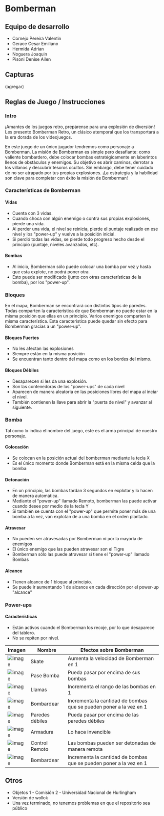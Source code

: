 # Bomberman

## Equipo de desarrollo

- Cornejo Pereira Valentin
- Gerace Cesar Emiliano
- Hermida Adrian
- Noguera Joaquin
- Pisoni Denise Ailen

## Capturas

(agregar)

## Reglas de Juego / Instrucciones

### Intro

¡Amantes de los juegos retro, prepárense para una explosión de diversión! Les presento Bomberman Retro, un clásico atemporal que los transportará a la era dorada de los videojuegos.

En este juego de un único jugador tendremos como personaje a Bomberman. La misión de Bomberman es simple pero desafiante: como valiente bombardero, debe colocar bombas estratégicamente en laberintos llenos de obstáculos y enemigos. Su objetivo es abrir caminos, derrotar a los villanos y descubrir tesoros ocultos. Sin embargo, debe tener cuidado de no ser atrapado por tus propias explosiones. ¡La estrategia y la habilidad son clave para completar con éxito la misión de Bomberman!

### Características de Bomberman

#### Vidas
- Cuenta con 3 vidas. 
- Cuando choca con algún enemigo o contra sus propias explosiones, pierde una vida. 
- Al perder una vida, el nivel se reinicia, pierde el puntaje realizado en ese nivel y los "power-up" y vuelve a la posición inicial. 
- Si perdió todas las vidas, se pierde todo progreso hecho desde el principio (puntaje, niveles avanzados, etc). 

#### Bombas
- Al inicio, Bomberman sólo puede colocar una bomba por vez y hasta que esta explote, no podrá poner otra.
- Esto puede ser modificado (junto con otras características de la bomba), por los "power-up".

### Bloques
En el mapa, Bomberman se encontrará con distintos tipos de paredes. Todas comparten la característica de que Bomberman no puede estar en la misma posición que ellas en un principio. Varios enemigos comparten la misma característica. Esta característica puede quedar sin efecto para Bomberman gracias a un "power-up".

#### Bloques Fuertes
- No les afectan las explosiones
- Siempre están en la misma posición
- Se encuentran tanto dentro del mapa como en los bordes del mismo.

#### Bloques Débiles
- Desaparecen si les da una explosión.
- Son las contenedoras de los "power-ups" de cada nivel 
- Aparecen de manera aleatoria en las posiciones libres del mapa al inciar el nivel.
- También contienen la llave para abrir la "puerta de nivel" y avanzar al siguiente.

### Bomba
Tal como lo indica el nombre del juego, este es el arma principal de nuestro personaje.

#### Colocación
- Se colocan en la posición actual del bomberman mediante la tecla X
- Es el único momento donde Bomberman está en la misma celda que la bomba

#### Detonación
- En un principio, las bombas tardan 3 segundos en explotar y lo hacen de manera automática.
- Mediante el "power-up" llamado Remoto, bomberman las puede activar cuando desee por medio de la tecla Y
- Si también se cuenta con el "power-up" que permite poner más de una bomba a la vez, van explotan de a una bomba en el orden plantado.

#### Atravesar
- No pueden ser atravesadas por Bomberman ni por la mayoría de enemigos
- El único enemigo que las pueden atravesar son el Tigre 
- Bomberman sólo las puede atravesar si tiene el "power-up" llamado Bombas

#### Alcance
- Tienen alcance de 1 bloque al principio.
- Se puede ir aumentando 1 de alcance en cada dirección por el power-up "alcance"

### Power-ups

#### Características
- Están activos cuando el Bomberman los recoje, por lo que desaparece del tablero.
- No se repiten por nivel.

| Imagen | Nombre | Efectos sobre Bomberman |
|-----------|-----------|-----------|
| ![image](https://github.com/obj1-unahur-2023s1/tpgame-objetos-de-noche/assets/111536876/1c7fc7c3-628c-4b95-8eda-77aa91e974f4)   | Skate  | Aumenta la velocidad de Bomberman en 1  |
| ![image](https://github.com/obj1-unahur-2023s1/tpgame-objetos-de-noche/assets/111536876/9ee8b94b-4908-418b-ae5d-c521dbf4483a)   | Pase Bomba | Pueda pasar por encima de sus bombas  |
| ![image](https://github.com/obj1-unahur-2023s1/tpgame-objetos-de-noche/assets/111536876/1949d0db-95d0-4fd8-993b-ab729e724264)   | Llamas | Incrementa el rango de las bombas en 1 |
| ![image](https://github.com/obj1-unahur-2023s1/tpgame-objetos-de-noche/assets/111536876/f00e9a73-6c28-42da-a6f5-e6e393abb46e)  | Bombardear | Incrementa la cantidad de bombas que se pueden poner a la vez en 1 |
| ![image](https://github.com/obj1-unahur-2023s1/tpgame-objetos-de-noche/assets/111536876/e79cc568-1393-4598-904e-44ef72c8967e)  | Paredes débiles | Pueda pasar por encima de las paredes débiles |
| ![image](https://github.com/obj1-unahur-2023s1/tpgame-objetos-de-noche/assets/111536876/be1327e2-cc46-4211-845c-2854c0626d3e)  | Armadura | Lo hace invencible |
| ![image](https://github.com/obj1-unahur-2023s1/tpgame-objetos-de-noche/assets/111536876/4535da56-7b79-462b-a854-4f79bbadbc71) | Control Remoto | Las bombas pueden ser detonadas de manera remota |
| ![image](https://github.com/obj1-unahur-2023s1/tpgame-objetos-de-noche/assets/111536876/f00e9a73-6c28-42da-a6f5-e6e393abb46e)  | Bombardear | Incrementa la cantidad de bombas que se pueden poner a la vez en 1 |

## Otros

- Objetos 1 - Comisión 2 - Universidad Nacional de Hurlingham
- Versión de wollok
- Una vez terminado, no tenemos problemas en que el repositorio sea público
